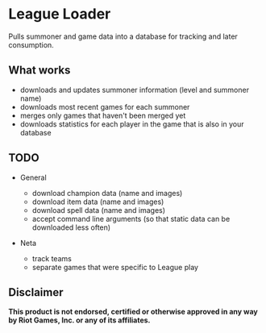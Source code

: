 # League Loader

Pulls summoner and game data into a database for tracking and later consumption.

## What works

* downloads and updates summoner information (level and summoner name)
* downloads most recent games for each summoner
* merges only games that haven't been merged yet
* downloads statistics for each player in the game that is also in your database

## TODO

* General

    * download champion data (name and images)
    * download item data (name and images)
    * download spell data (name and images)
    * accept command line arguments (so that static data can be downloaded less often)

* Neta

    * track teams
    * separate games that were specific to League play

## Disclaimer

**This product is not endorsed, certified or otherwise approved in any way by Riot Games, Inc. or any of its affiliates.**
